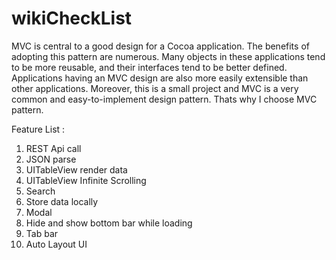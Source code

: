 # wikiCheckList

MVC is central to a good design for a Cocoa application. The benefits of adopting this pattern are numerous. Many objects in these applications tend to be more reusable, and their interfaces tend to be better defined. Applications having an MVC design are also more easily extensible than other applications. Moreover, this is a small project and MVC is a very common and easy-to-implement design pattern. Thats why I choose MVC pattern.

Feature List :

1. REST Api call
2. JSON parse
3. UITableView render data
4. UITableView Infinite Scrolling
5. Search
6. Store data locally
7. Modal
8. Hide and show bottom bar while loading
9. Tab bar
10. Auto Layout UI
